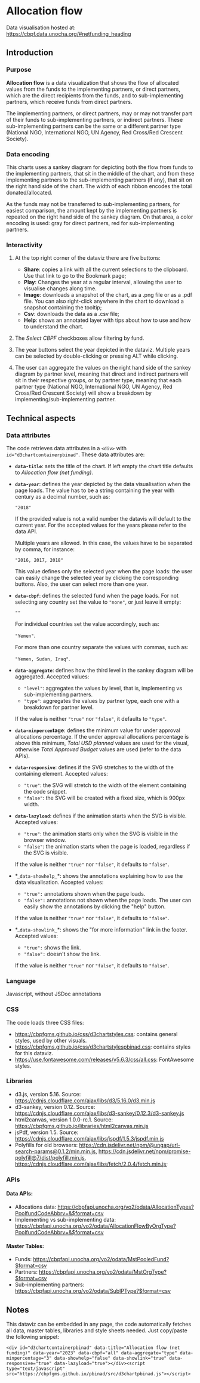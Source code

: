 # Allocation flow

Data visualisation hosted at: https://cbpf.data.unocha.org/#netfunding_heading

## Introduction

### Purpose

**Allocation flow** is a data visualization that shows the flow of allocated values from the funds to the implementing partners, or direct partners, which are the direct recipients from the funds, and to sub-implementing partners, which receive funds from direct partners.

The implementing partners, or direct partners, may or may not transfer part of their funds to sub-implementing partners, or indirect partners. These sub-implementing partners can be the same or a different partner type (National NGO, International NGO, UN Agency, Red Cross/Red Crescent Society).

### Data encoding

This charts uses a sankey diagram for depicting both the flow from funds to the implementing partners, that sit in the middle of the chart, and from these implementing partners to the sub-implementing partners (if any), that sit on the right hand side of the chart. The width of each ribbon encodes the total donated/allocated.

As the funds may not be transferred to sub-implementing partners, for easiest comparison, the amount kept by the implementing partners is repeated on the right hand side of the sankey diagram. On that area, a color encoding is used: gray for direct partners, red for sub-implementing partners.

### Interactivity

1. At the top right corner of the dataviz there are five buttons:

    - **Share**: copies a link with all the current selections to the clipboard. Use that link to go to the Bookmark page;
    - **Play**: Changes the year at a regular interval, allowing the user to visualise changes along time.
    - **Image**: downloads a snapshot of the chart, as a .png file or as a .pdf file. You can also right-click anywhere in the chart to download a snapshot containing the tooltip;
    - **Csv**: downloads the data as a .csv file;
    - **Help**: shows an annotated layer with tips about how to use and how to understand the chart.

2. The _Select CBPF_ checkboxes allow filtering by fund.

3. The year buttons select the year depicted in the dataviz. Multiple years can be selected by double-clicking or pressing ALT while clicking.

4. The user can aggregate the values on the right hand side of the sankey diagram by partner level, meaning that direct and indirect partners will sit in their respective groups, or by partner type, meaning that each partner type (National NGO, International NGO, UN Agency, Red Cross/Red Crescent Society) will show a breakdown by implementing/sub-implementing partner.

## Technical aspects

### Data attributes

The code retrieves data attributes in a `<div>` with `id="d3chartcontainerpbinad"`. These data attributes are:

-   **`data-title`**: sets the title of the chart. If left empty the chart title defaults to _Allocation flow (net funding)_.

-   **`data-year`**: defines the year depicted by the data visualisation when the page loads. The value has to be a string containing the year with century as a decimal number, such as:

    `"2018"`

    If the provided value is not a valid number the datavis will default to the current year. For the accepted values for the years please refer to the data API.

    Multiple years are allowed. In this case, the values have to be separated by comma, for instance:

    `"2016, 2017, 2018"`

    This value defines only the selected year when the page loads: the user can easily change the selected year by clicking the corresponding buttons. Also, the user can select more than one year.

-   **`data-cbpf`**: defines the selected fund when the page loads. For not selecting any country set the value to `"none"`, or just leave it empty:

    `""`

    For individual countries set the value accordingly, such as:

    `"Yemen"`.

    For more than one country separate the values with commas, such as:

    `"Yemen, Sudan, Iraq"`.

-   **`data-aggregate`**: defines how the third level in the sankey diagram will be aggregated. Accepted values:

    -   `"level"`: aggregates the values by level, that is, implementing vs sub-implementing partners.
    -   `"type"`: aggregates the values by partner type, each one with a breakdown for partner level.

    If the value is neither `"true"` nor `"false"`, it defaults to `"type"`.

-   **`data-minpercen`tage**: defines the minimum value for under approval allocations percentage. If the under approval allocations percentage is above this minimum, _Total USD planned_ values are used for the visual, otherwise _Total Approved Budget_ values are used (refer to the data APIs).

-   **`data-responsive`**: defines if the SVG stretches to the width of the containing element. Accepted values:

    -   `"true"`: the SVG will stretch to the width of the element containing the code snippet.
    -   `"false"`: the SVG will be created with a fixed size, which is 900px width.

-   **`data-lazyload`**: defines if the animation starts when the SVG is visible. Accepted values:

    -   `"true"`: the animation starts only when the SVG is visible in the browser window.
    -   `"false"`: the animation starts when the page is loaded, regardless if the SVG is visible.

    If the value is neither `"true"` nor `"false"`, it defaults to `"false"`.

-   \*_`data-showhelp_`\*: shows the annotations explaining how to use the data visualisation. Accepted values:

    -   `"true":` annotations shown when the page loads.
    -   `"false":` annotations not shown when the page loads. The user can easily show the annotations by clicking the "help" button.

    If the value is neither `"true"` nor `"false"`, it defaults to `"false"`.

-   \*_`data-showlink_`\*: shows the "for more information" link in the footer. Accepted values:

    -   `"true":` shows the link.
    -   `"false":` doesn't show the link.

    If the value is neither `"true"` nor `"false"`, it defaults to `"false"`.

### Language

Javascript, without JSDoc annotations

### CSS

The code loads three CSS files:

-   https://cbpfgms.github.io/css/d3chartstyles.css: contains general styles, used by other visuals.
-   https://cbpfgms.github.io/css/d3chartstylespbinad.css: contains styles for this dataviz.
-   https://use.fontawesome.com/releases/v5.6.3/css/all.css: FontAwesome styles.

### Libraries

-   d3.js, version 5.16. Source: https://cdnjs.cloudflare.com/ajax/libs/d3/5.16.0/d3.min.js
-   d3-sankey, version 0.12. Source: https://cdnjs.cloudflare.com/ajax/libs/d3-sankey/0.12.3/d3-sankey.js
-   html2canvas, version 1.0.0-rc.1. Source: https://cbpfgms.github.io/libraries/html2canvas.min.js
-   jsPdf, version 1.5. Source: https://cdnjs.cloudflare.com/ajax/libs/jspdf/1.5.3/jspdf.min.js
-   Polyfills for old browsers: https://cdn.jsdelivr.net/npm/@ungap/url-search-params@0.1.2/min.min.js,
    https://cdn.jsdelivr.net/npm/promise-polyfill@7/dist/polyfill.min.js,
    https://cdnjs.cloudflare.com/ajax/libs/fetch/2.0.4/fetch.min.js;

### APIs

#### Data APIs:

-   Allocations data: https://cbpfapi.unocha.org/vo2/odata/AllocationTypes?PoolfundCodeAbbrv=&$format=csv
-   Implementing vs sub-implementing data: https://cbpfapi.unocha.org/vo2/odata/AllocationFlowByOrgType?PoolfundCodeAbbrv=&$format=csv

#### Master Tables:

-   Funds: https://cbpfapi.unocha.org/vo2/odata/MstPooledFund?$format=csv
-   Partners: https://cbpfapi.unocha.org/vo2/odata/MstOrgType?$format=csv
-   Sub-implementing partners: https://cbpfapi.unocha.org/vo2/odata/SubIPType?$format=csv

## Notes

This dataviz can be embedded in any page, the code automatically fetches all data, master tables, libraries and style sheets needed.
Just copy/paste the following snippet:

`<div id="d3chartcontainerpbinad" data-title="Allocation flow (net funding)" data-year="2023" data-cbpf="all" data-aggregate="type" data-minpercentage="3" data-showhelp="false" data-showlink="true" data-responsive="true" data-lazyload="true"></div><script type="text/javascript" src="https://cbpfgms.github.io/pbinad/src/d3chartpbinad.js"></script>`
